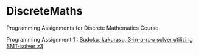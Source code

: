 # DiscreteMaths
 Programming Assignments for Discrete Mathematics Course

Programming Assignment 1 : [Sudoku, kakurasu, 3-in-a-row solver utilizing SMT-solver z3](https://github.com/greentealemonade/DiscreteMaths)
